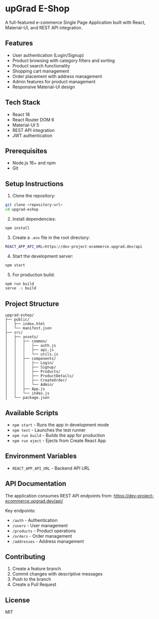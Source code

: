 # upGrad E-Shop

A full-featured e-commerce Single Page Application built with React, Material-UI, and REST API integration.

## Features

- User authentication (Login/Signup)
- Product browsing with category filters and sorting
- Product search functionality
- Shopping cart management
- Order placement with address management
- Admin features for product management
- Responsive Material-UI design

## Tech Stack

- React 18
- React Router DOM 6
- Material-UI 5
- REST API integration
- JWT authentication

## Prerequisites

- Node.js 16+ and npm
- Git

## Setup Instructions

1. Clone the repository:
```bash
git clone <repository-url>
cd upgrad-eshop
```

2. Install dependencies:
```bash
npm install
```

3. Create a `.env` file in the root directory:
```bash
REACT_APP_API_URL=https://dev-project-ecommerce.upgrad.dev/api
```

4. Start the development server:
```bash
npm start
```

5. For production build:
```bash
npm run build
serve -s build
```

## Project Structure

```
upgrad-eshop/
├── public/
│   ├── index.html
│   └── manifest.json
├── src/
│   ├── assets/
│   │   ├── common/
│   │   │   ├── auth.js
│   │   │   ├── api.js
│   │   │   └── utils.js
│   │   ├── components/
│   │   │   ├── Login/
│   │   │   ├── Signup/
│   │   │   ├── Products/
│   │   │   ├── ProductDetails/
│   │   │   ├── CreateOrder/
│   │   │   └── Admin/
│   │   ├── App.js
│   │   └── index.js
│   └── package.json
```

## Available Scripts

- `npm start` - Runs the app in development mode
- `npm test` - Launches the test runner
- `npm run build` - Builds the app for production
- `npm run eject` - Ejects from Create React App

## Environment Variables

- `REACT_APP_API_URL` - Backend API URL

## API Documentation

The application consumes REST API endpoints from:
https://dev-project-ecommerce.upgrad.dev/api/

Key endpoints:
- `/auth` - Authentication
- `/users` - User management
- `/products` - Product operations
- `/orders` - Order management
- `/addresses` - Address management

## Contributing

1. Create a feature branch
2. Commit changes with descriptive messages
3. Push to the branch
4. Create a Pull Request

## License

MIT
